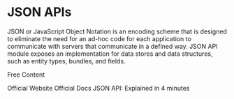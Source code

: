 # JSON APIs

JSON or JavaScript Object Notation is an encoding scheme that is designed to eliminate the need for an ad-hoc code for each application to communicate with servers that communicate in a defined way. JSON API module exposes an implementation for data stores and data structures, such as entity types, bundles, and fields.

<ResourceGroupTitle>Free Content</ResourceGroupTitle>

<BadgeLink badgeText='Official Website' colorScheme="blue" href='https://jsonapi.org/'>Official Website</BadgeLink>
<BadgeLink badgeText='Read' colorScheme="yellow" href='https://jsonapi.org/implementations/'>Official Docs</BadgeLink>
<BadgeLink badgeText='Watch' href='https://www.youtube.com/watch?v=N-4prIh7t38'>JSON API: Explained in 4 minutes </BadgeLink>
